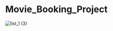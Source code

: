 # Movie_Booking_Project

![list_1 (3)](https://github.com/shubhamkumarsinha25/Movie_Booking_Project/assets/63602163/009aee8d-b73d-4716-b286-e98f445bf43a)



